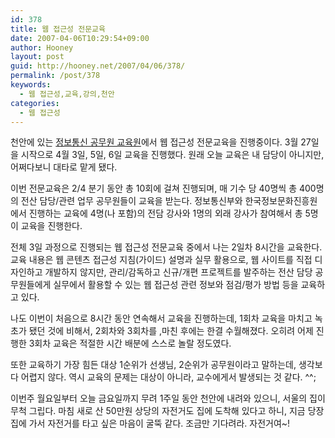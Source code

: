 ```yaml
---
id: 378
title: 웹 접근성 전문교육
date: 2007-04-06T10:29:54+09:00
author: Hooney
layout: post
guid: http://hooney.net/2007/04/06/378/
permalink: /post/378
keywords:
  - 웹 접근성,교육,강의,천안
categories:
  - 웹 접근성
---
```

천안에 있는 [정보통신 공무원 교육원](http://www.icoti.go.kr/)에서 웹 접근성 전문교육을 진행중이다. 3월 27일을 시작으로 4월 3일, 5일, 6일 교육을 진행했다. 원래 오늘 교육은 내 담당이 아니지만, 어쩌다보니 대타로 맡게 됐다.

이번 전문교육은 2/4 분기 동안 총 10회에 걸쳐 진행되며, 매 기수 당 40명씩 총 400명의 전산 담당/관련 업무 공무원들이 교육을 받는다. 정보통신부와 한국정보문화진흥원에서 진행하는 교육에 4명(나 포함)의 전담 강사와 1명의 외래 강사가 참여해서 총 5명이 교육을 진행한다.

전체 3일 과정으로 진행되는 웹 접근성 전문교육 중에서 나는 2일차 8시간을 교육한다. 교육 내용은 웹 콘텐츠 접근성 지침(가이드) 설명과 실무 활용으로, 웹 사이트를 직접 디자인하고 개발하지 않지만, 관리/감독하고 신규/개편 프로젝트를 발주하는 전산 담당 공무원들에게 실무에서 활용할 수 있는 웹 접근성 관련 정보와 점검/평가 방법 등을 교육하고 있다.

나도 이번이 처음으로 8시간 동안 연속해서 교육을 진행하는데, 1회차 교육을 마치고 녹초가 됐던 것에 비해서, 2회차와 3회차를 ,마친 후에는 한결 수월해졌다. 오히려 어제 진행한 3회차 교육은 적절한 시간 배분에 스스로 놀랄 정도였다.

또한 교육하기 가장 힘든 대상 1순위가 선생님, 2순위가 공무원이라고 말하는데, 생각보다 어렵지 않다. 역시 교육의 문제는 대상이 아니라, 교수에게서 발생되는 것 같다. ^^;

이번주 월요일부터 오늘 금요일까지 무려 1주일 동안 천안에 내려와 있으니, 서울의 집이 무척 그립다. 마침 새로 산 50만원 상당의 자전거도 집에 도착해 있다고 하니, 지금 당장 집에 가서 자전거를 타고 싶은 마음이 굴뚝 같다. 조금만 기다려라. 자전거여~!